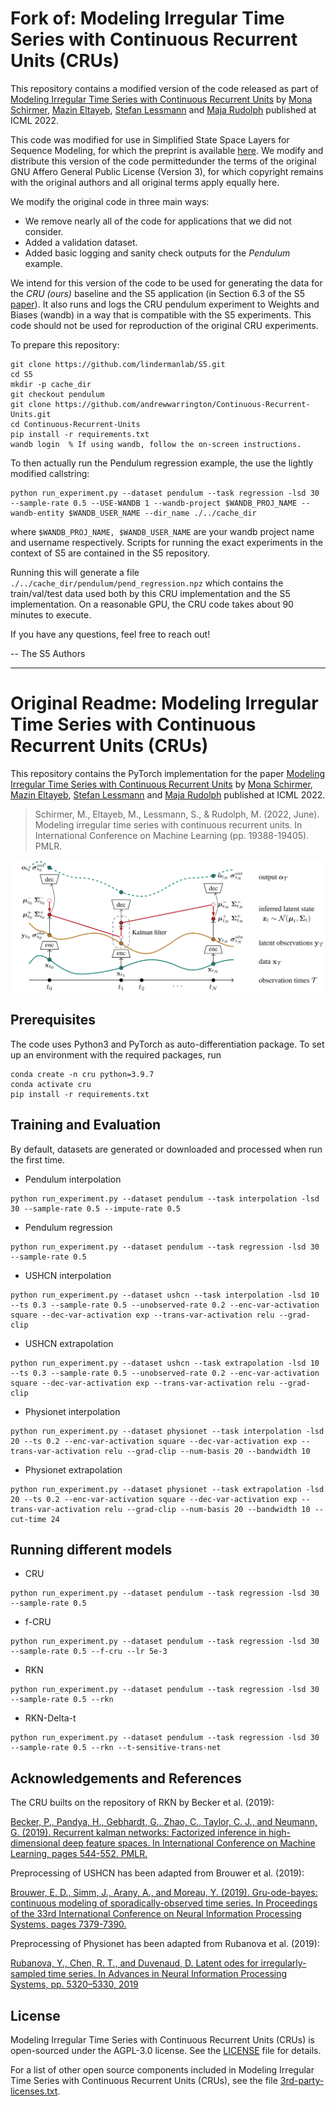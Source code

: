 # Fork of: Modeling Irregular Time Series with Continuous Recurrent Units (CRUs)
This repository contains a modified version of the code released as part of 
[Modeling Irregular Time Series with Continuous Recurrent Units](https://proceedings.mlr.press/v162/schirmer22a/schirmer22a.pdf) 
by [Mona Schirmer](https://monasch.github.io/), [Mazin Eltayeb](https://www.linkedin.com/in/mazin-eltayeb-199a6a18), 
[Stefan Lessmann](https://www.wiwi.hu-berlin.de/en/Professorships/bwl/wi/personen-en/hl/standardseite-en) 
and [Maja Rudolph](http://maja-rita-rudolph.com/) published at ICML 2022.

This code was modified for use in Simplified State Space Layers for Sequence Modeling, 
for which the preprint is available [here](https://arxiv.org/abs/2208.04933).  We 
modify and distribute this version of the code permittedunder the terms of the 
original GNU Affero General Public License (Version 3), for which copyright remains 
with the original authors and all original terms apply equally here.  

We modify the original code in three main ways:
- We remove nearly all of the code for applications that we did not consider.
- Added a validation dataset.
- Added basic logging and sanity check outputs for the _Pendulum_ example.

We intend for this version of the code to be used for generating the data for the _CRU 
(ours)_ baseline and the S5 application (in Section 6.3 of the S5 
[paper](https://arxiv.org/abs/2208.04933)).  It also runs and logs the CRU pendulum 
experiment to Weights and Biases (wandb) in a way that is compatible with the S5 
experiments.  This code should not be used for reproduction of the original CRU 
experiments.  

To prepare this repository:
```
git clone https://github.com/lindermanlab/S5.git
cd S5
mkdir -p cache_dir
git checkout pendulum
git clone https://github.com/andrewwarrington/Continuous-Recurrent-Units.git
cd Continuous-Recurrent-Units
pip install -r requirements.txt
wandb login  % If using wandb, follow the on-screen instructions.
```

To then actually run the Pendulum regression example, the use the lightly modified callstring:
```
python run_experiment.py --dataset pendulum --task regression -lsd 30 --sample-rate 0.5 --USE-WANDB 1 --wandb-project $WANDB_PROJ_NAME --wandb-entity $WANDB_USER_NAME --dir_name ./../cache_dir
```
where `$WANDB_PROJ_NAME, $WANDB_USER_NAME` are your wandb project name and username respectively.  Scripts for running the exact experiments in the context of S5 are contained in the S5 repository.

Running this will generate a file `./../cache_dir/pendulum/pend_regression.npz` which contains the train/val/test data used both by this CRU implementation and the S5 implementation.  On a reasonable GPU, the CRU code takes about 90 minutes to execute.

If you have any questions, feel free to reach out! 

-- The S5 Authors 




--- 

# Original Readme: Modeling Irregular Time Series with Continuous Recurrent Units (CRUs)

This repository contains the PyTorch implementation for the paper [Modeling Irregular Time Series with Continuous Recurrent Units](https://arxiv.org/pdf/2111.11344.pdf) by [Mona Schirmer](https://monasch.github.io/), [Mazin Eltayeb](https://www.linkedin.com/in/mazin-eltayeb-199a6a18), [Stefan Lessmann](https://www.wiwi.hu-berlin.de/en/Professorships/bwl/wi/personen-en/hl/standardseite-en) and [Maja Rudolph](http://maja-rita-rudolph.com/) published at ICML 2022.
>Schirmer, M., Eltayeb, M., Lessmann, S., & Rudolph, M. (2022, June). Modeling irregular time series with continuous recurrent units. In International Conference on Machine Learning (pp. 19388-19405). PMLR.
<p align="center">
  <img width="600" src="imgs/overview.PNG">
</p>

## Prerequisites
The code uses Python3 and PyTorch as auto-differentiation package. To set up an environment with the required packages, run
```
conda create -n cru python=3.9.7
conda activate cru
pip install -r requirements.txt
```


## Training and Evaluation
By default, datasets are generated or downloaded and processed when run the first time. 

 - Pendulum interpolation 
```
python run_experiment.py --dataset pendulum --task interpolation -lsd 30 --sample-rate 0.5 --impute-rate 0.5
```

 - Pendulum regression 
```
python run_experiment.py --dataset pendulum --task regression -lsd 30 --sample-rate 0.5
```

 - USHCN interpolation 
```
python run_experiment.py --dataset ushcn --task interpolation -lsd 10 --ts 0.3 --sample-rate 0.5 --unobserved-rate 0.2 --enc-var-activation square --dec-var-activation exp --trans-var-activation relu --grad-clip
```

 - USHCN extrapolation
```
python run_experiment.py --dataset ushcn --task extrapolation -lsd 10 --ts 0.3 --sample-rate 0.5 --unobserved-rate 0.2 --enc-var-activation square --dec-var-activation exp --trans-var-activation relu --grad-clip
```

 - Physionet interpolation
```
python run_experiment.py --dataset physionet --task interpolation -lsd 20 --ts 0.2 --enc-var-activation square --dec-var-activation exp --trans-var-activation relu --grad-clip --num-basis 20 --bandwidth 10 
```

 - Physionet extrapolation 
```
python run_experiment.py --dataset physionet --task extrapolation -lsd 20 --ts 0.2 --enc-var-activation square --dec-var-activation exp --trans-var-activation relu --grad-clip --num-basis 20 --bandwidth 10 --cut-time 24
```

## Running different models

 - CRU
```
python run_experiment.py --dataset pendulum --task regression -lsd 30 --sample-rate 0.5
```

 - f-CRU
```
python run_experiment.py --dataset pendulum --task regression -lsd 30 --sample-rate 0.5 --f-cru --lr 5e-3
```

 - RKN
```
python run_experiment.py --dataset pendulum --task regression -lsd 30 --sample-rate 0.5 --rkn 
```

 - RKN-Delta-t
```
python run_experiment.py --dataset pendulum --task regression -lsd 30 --sample-rate 0.5 --rkn --t-sensitive-trans-net
```


## Acknowledgements and References
The CRU builts on the repository of RKN by Becker et al. (2019):

[Becker, P., Pandya, H., Gebhardt, G., Zhao, C., Taylor, C. J., and Neumann, G. (2019). Recurrent kalman networks: Factorized inference in high-dimensional deep feature spaces. In International Conference on Machine Learning, pages 544-552. PMLR.](https://arxiv.org/pdf/1905.07357.pdf)

Preprocessing of USHCN has been adapted from Brouwer et al. (2019):

[Brouwer, E. D., Simm, J., Arany, A., and Moreau, Y. (2019). Gru-ode-bayes: continuous modeling of sporadically-observed time series. In Proceedings of the 33rd International Conference on Neural Information Processing Systems, pages 7379-7390.](https://github.com/edebrouwer/gru_ode_bayes)

Preprocessing of Physionet has been adapted from Rubanova et al. (2019):

[Rubanova, Y., Chen, R. T., and Duvenaud, D. Latent odes for irregularly-sampled time series. In Advances in Neural Information Processing Systems, pp. 5320–5330, 2019](https://github.com/YuliaRubanova/latent_ode)

## License

Modeling Irregular Time Series with Continuous Recurrent Units (CRUs) is open-sourced under the AGPL-3.0 license. See the
[LICENSE](LICENSE) file for details.

For a list of other open source components included in Modeling Irregular Time Series with Continuous Recurrent Units (CRUs), see the
file [3rd-party-licenses.txt](3rd-party-licenses.txt).